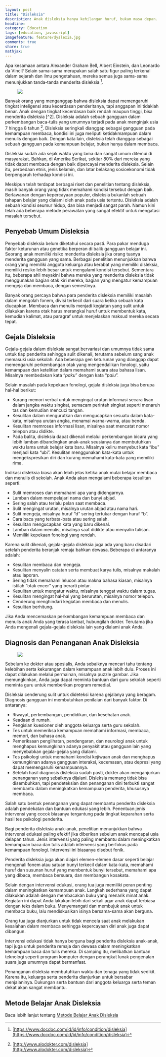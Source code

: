 ```yaml
---
layout: post
title: "Disleksia"
description: Anak disleksia hanya kehilangan huruf, bukan masa depan.
headline: 
category: Education
tags: [education, javascript]
imagefeature: feature/dyslexia.jpg
comments: true
share: true
mathjax: 
---
```


Apa kesamaan antara Alexander Graham Bell, Albert Einstein, dan Leonardo da Vinci? Selain sama-sama merupakan salah satu figur paling terkenal dalam sejarah dan ilmu pengetahuan, mereka semua juga sama-sama menunjukkan tanda-tanda menderita disleksia [^1].

<figure>
	<a href="http://www.uaedyslexia.com/dyslexia-banner-1000x288.jpg"><img src="http://www.uaedyslexia.com/dyslexia-banner-1000x288.jpg"></a>
</figure>

Banyak orang yang menganggap bahwa disleksia dapat memengaruhi tingkat inteligensi atau kecerdasan penderitanya, tapi anggapan ini tidaklah benar. Anak dengan tingkat kecerdasan baik rendah maupun tinggi, bisa menderita disleksia [^2]. Disleksia adalah sebuah gangguan dalam perkembangan baca-tulis yang umumnya terjadi pada anak menginjak usia 7 hingga 8 tahun [^3]. Disleksia seringkali dianggap sebagai gangguan pada kemampuan membaca, kondisi ini juga meliputi ketidakmampuan dalam menulis dengan baik. Dengan kata lain, disleksia telah dianggap sebagai sebuah gangguan pada kemampuan belajar, bukan hanya dalam membaca.

Disleksia sudah ada sejak waktu yang lama dan sangat umum ditemui di masyarakat. Bahkan, di Amerika Serikat, sekitar 80% dari mereka yang tidak dapat membaca dengan baik dipercayai menderita disleksia. Selain itu, perbedaan etnis, jenis kelamin, dan latar belakang sosioekonomi tidak berpengaruh terhadap kondisi ini.

Meskipun telah terdapat berbagai riset dan penelitian tentang disleksia, masih banyak orang yang tidak memahami kondisi tersebut dengan baik. Berlawanan dengan kepercayaan populer, disleksia bukanlah sebuah tahapan belajar yang dialami oleh anak pada usia tertentu. Disleksia adalah sebuah kondisi seumur hidup, dan bisa menjadi sangat parah. Namun kini telah ada beberapa metode perawatan yang sangat efektif untuk mengatasi masalah tersebut.

## Penyebab Umum Disleksia

Penyebab disleksia belum diketahui secara pasti. Para pakar menduga faktor keturunan atau genetika berperan di balik gangguan belajar ini. Seorang anak memiliki risiko menderita disleksia jika orang tuanya menderita gangguan yang sama. Berbagai penelitian menunjukkan bahwa orang yang memiliki anggota keluarga atau kerabat yang memiliki disleksia, memiliki resiko lebih besar untuk mengalami kondisi tersebut. Sementara itu, beberapa ahli meyakini bahwa mereka yang menderita disleksia tidak menggunakan bagian otak kiri mereka, bagian yang mengatur kemampuan mengeja dan membaca, dengan semestinya.

Banyak orang percaya bahwa para penderita disleksia memiliki masalah dalam mengolah fonem, divisi terkecil dari suara ketika sebuah kata diucapkan. Membaca dan menulis menjadi kegiatan yang sulit untuk dilakukan karena otak harus merangkai huruf untuk membentuk kata, kemudian kalimat, atau paragraf untuk menjelaskan maksud mereka secara tepat.

## Gejala Disleksia

Gejala-gejala dalam disleksia sangat bervariasi dan umumnya tidak sama untuk tiap penderita sehingga sulit dikenali, terutama sebelum sang anak memasuki usia sekolah. Ada beberapa gen keturunan yang dianggap dapat memengaruhi perkembangan otak yang mengendalikan fonologi, yaitu kemampuan dan ketelitian dalam memahami suara atau bahasa lisan. Misalnya membedakan kata “*paku*” dengan kata “*palu*”.

Selain masalah pada kepekaan fonologi, gejala disleksia juga bisa berupa hal-hal berikut:

- Kurang memori verbal untuk mengingat urutan informasi secara lisan dalam jangka waktu singkat, semacam perintah singkat seperti menaruh tas dan kemudian mencuci tangan.
- Kesulitan dalam mengurutkan dan mengucapkan sesuatu dalam kata-kata, misalnya urutan angka, menamai warna-warna, atau benda.
- Kesulitan memroses informasi lisan, misalnya saat mencatat nomor telepon atau didikte.
- Pada balita, disleksia dapat dikenali melalui perkembangan bicara yang lebih lamban dibandingkan anak-anak seusianya dan membutuhkan waktu lama untuk belajar kata baru. Misalnya keliru menyebut kata “ibu” menjadi kata “ubi”. Kesulitan menggunakan kata-kata untuk mengekspresikan diri dan kurang memahami kata-kata yang memiliki rima.

Indikasi disleksia biasa akan lebih jelas ketika anak mulai belajar membaca dan menulis di sekolah. Anak Anda akan mengalami beberapa kesulitan seperti:

- Sulit memroses dan memahami apa yang didengarnya.
- Lamban dalam mempelajari nama dan bunyi abjad.
- Sering salah atau terlalu pelan saat membaca.
- Sulit mengingat urutan, misalnya urutan abjad atau nama hari.
- Sulit mengeja, misalnya huruf “d” sering tertukar dengan huruf “b”.
- Cara baca yang terbata-bata atau sering salah.
- Kesulitan mengucapkan kata yang baru dikenal.
- Lamban dalam menulis, misalnya saat didikte atau menyalin tulisan.
- Memiliki kepekaan fonologi yang rendah.

Karena sulit dikenali, gejala-gejala disleksia juga ada yang baru disadari setelah penderita beranjak remaja bahkan dewasa. Beberapa di antaranya adalah:

- Kesulitan membaca dan mengeja.
- Kesulitan menyalin catatan serta membuat karya tulis, misalnya makalah atau laporan.
- Sering tidak memahami lelucon atau makna bahasa kiasan, misalnya istilah “otak encer” yang berarti pintar.
- Kesulitan untuk mengatur waktu, misalnya tenggat waktu dalam tugas.
- Kesulitan mengingat hal-hal yang berurutan, misalnya nomor telepon.
- Cenderung menghindari kegiatan membaca dan menulis.
- Kesulitan berhitung.

Jika Anda mencemaskan perkembangan kemampuan membaca dan menulis anak Anda yang terasa lambat, hubungilah dokter. Terutama jika Anda mengenali gejala-gejala disleksia lain yang dialami anak Anda.

## Diagnosis dan Penanganan Anak Disleksia

<figure>
	<a href="http://www.truechristianity.info/img/films/zvezdochki_na_zemle_02.jpg"><img src="http://www.truechristianity.info/img/films/zvezdochki_na_zemle_02.jpg"></a>
</figure>

Sebelum ke dokter atau spesialis, Anda sebaiknya mencari tahu tentang kelebihan serta kekurangan dalam kemampuan anak lebih dulu. Proses ini dapat dilakukan melalui permainan, misalnya puzzle gambar. Jika memungkinkan, Anda juga dapat meminta bantuan dari guru sekolah seperti meminta guru untuk memberikan program remedial.

Disleksia cenderung sulit untuk dideteksi karena gejalanya yang beragam. Diagnosis gangguan ini membutuhkan penilaian dari banyak faktor. Di antaranya:

- Riwayat, perkembangan, pendidikan, dan kesehatan anak.
- Keadaan di rumah.
- Pengisian kuesioner oleh anggota keluarga serta guru sekolah.
- Tes untuk memeriksa kemampuan memahami informasi, membaca, memori, dan bahasa anak.
- Pemeriksaan penglihatan, pendengaran, dan neurologi anak untuk menghapus kemungkinan adanya penyakit atau gangguan lain yang menyebabkan gejala-gejala yang dialami.
- Tes psikologi untuk memahami kondisi kejiwaan anak dan menghapus kemungkinan adanya gangguan interaksi, kecemasan, atau depresi yang dapat memengaruhi kemampuannya.
- Setelah hasil diagnosis disleksia sudah pasti, dokter akan menganjurkan penanganan yang sebaiknya dijalani. Disleksia memang tidak bisa disembuhkan, tapi pendeteksian dan penanganan dini terbukti sangat membantu dalam meningkatkan kemampuan penderita, khususnya membaca.

Salah satu bentuk penanganan yang dapat membantu penderita disleksia adalah pendekatan dan bantuan edukasi yang lebih. Penentuan jenis intervensi yang cocok biasanya tergantung pada tingkat keparahan serta hasil tes psikologi penderita.

Bagi penderita disleksia anak-anak, penelitian menunjukkan bahwa intervensi edukasi paling efektif jika diberikan sebelum anak mencapai usia delapan tahun. Jenis intervensi yang paling membantu dalam meningkatkan kemampuan baca dan tulis adalah intervensi yang berfokus pada kemampuan fonologi. Intervensi ini biasanya disebut fonik.

Penderita disleksia juga akan diajari elemen-elemen dasar seperti belajar mengenali fonem atau satuan bunyi terkecil dalam kata-kata, memahami huruf dan susunan huruf yang membentuk bunyi tersebut, memahami apa yang dibaca, membaca bersuara, dan membangun kosakata.

Selain dengan intervensi edukasi, orang tua juga memiliki peran penting dalam meningkatkan kemampuan anak. Langkah sederhana yang dapat dilakukan adalah dengan membacakan buku yang menarik minat anak. Kegiatan ini dapat Anda lakukan lebih dari sekali agar anak dapat terbiasa dengan teks dalam buku. Menyemangati dan membujuk anak untuk membaca buku, lalu mendiskusikan isinya bersama-sama akan berguna.

Orang tua juga dianjurkan untuk tidak mencela saat anak melakukan kesalahan dalam membaca sehingga kepercayaan diri anak juga dapat dibangun.

Intervensi edukasi tidak hanya berguna bagi penderita disleksia anak-anak, tapi juga untuk penderita remaja dan dewasa dalam meningkatkan kemampuan baca dan tulis mereka. Di samping itu, melibatkan bantuan teknologi seperti program komputer dengan perangkat lunak pengenalan suara juga umumnya dapat bermanfaat.

Penanganan disleksia membutuhkan waktu dan tenaga yang tidak sedikit. Karena itu, keluarga serta penderita dianjurkan untuk bersabar menjalaninya. Dukungan serta bantuan dari anggota keluarga serta teman dekat akan sangat membantu.

## Metode Belajar Anak Disleksia

Baca lebih lanjut tentang [Metode Belajar Anak Disleksia](metode-belajar-disleksia/)

[^1]: [https://www.docdoc.com/id/id/info/condition/disleksia](https://www.docdoc.com/id/id/info/condition/disleksia)
[^3]: [http://www.alodokter.com/disleksia](http://www.alodokter.com/disleksia)
[^3]: [https://id.wikipedia.org/wiki/Disleksia](https://id.wikipedia.org/wiki/Disleksia)




<script type="text/javascript" src="//cdnjs.cloudflare.com/ajax/libs/jquery/2.0.3/jquery.min.js"></script>
<script type="text/javascript">

"use strict";

$(function(){

	var getTextNodesIn = function(el) {
	    return $(el).find(":not(iframe,script)").addBack().contents().filter(function() {
	        return this.nodeType == 3;
	    });
	};

	// var textNodes = getTextNodesIn($("p, h1, h2, h3"));
	var textNodes = getTextNodesIn($("*"));



	function isLetter(char) {
		return /^[\d]$/.test(char);
	}


	var wordsInTextNodes = [];
	for (var i = 0; i < textNodes.length; i++) {
		var node = textNodes[i];

		var words = []

		var re = /\w+/g;
		var match;
		while ((match = re.exec(node.nodeValue)) != null) {

			var word = match[0];
			var position = match.index;

			words.push({
				length: word.length,
				position: position
			});
		}

		wordsInTextNodes[i] = words;
	};


	function messUpWords () {

		for (var i = 0; i < textNodes.length; i++) {

			var node = textNodes[i];

			for (var j = 0; j < wordsInTextNodes[i].length; j++) {

				// Only change a tenth of the words each round.
				if (Math.random() > 1/10) {

					continue;
				}

				var wordMeta = wordsInTextNodes[i][j];

				var word = node.nodeValue.slice(wordMeta.position, wordMeta.position + wordMeta.length);
				var before = node.nodeValue.slice(0, wordMeta.position);
				var after  = node.nodeValue.slice(wordMeta.position + wordMeta.length);

				node.nodeValue = before + messUpWord(word) + after;
			};
		};
	}

	function messUpWord (word) {

		if (word.length < 3) {

			return word;
		}

		return word[0] + messUpMessyPart(word.slice(1, -1)) + word[word.length - 1];
	}

	function messUpMessyPart (messyPart) {

		if (messyPart.length < 2) {

			return messyPart;
		}

		var a, b;
		while (!(a < b)) {

			a = getRandomInt(0, messyPart.length - 1);
			b = getRandomInt(0, messyPart.length - 1);
		}

		return messyPart.slice(0, a) + messyPart[b] + messyPart.slice(a+1, b) + messyPart[a] + messyPart.slice(b+1);
	}

	// From https://developer.mozilla.org/en-US/docs/Web/JavaScript/Reference/Global_Objects/Math/random
	function getRandomInt(min, max) {
		
		return Math.floor(Math.random() * (max - min + 1) + min);
	}


	setInterval(messUpWords, 50);
});


</script>

